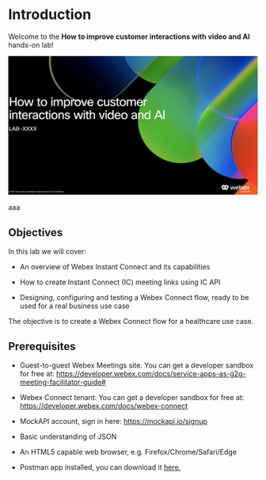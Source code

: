 # Introduction

Welcome to the **How to improve customer interactions with video and AI** hands-on lab!

<p align="center">
    <img src="images/intro.png" alt="Introduction" width="900">
</p>

aaa


## Objectives

In this lab we will cover:

* An overview of Webex Instant Connect and its capabilities

* How to create Instant Connect (IC) meeting links using IC API

* Designing, configuring and testing a Webex Connect flow, ready to be used for a real business use case

The objective is to create a Webex Connect flow for a healthcare use case.


## Prerequisites

- Guest-to-guest Webex Meetings site. You can get a developer sandbox for free at: https://developer.webex.com/docs/service-apps-as-g2g-meeting-facilitator-guide#


* Webex Connect tenant: You can get a developer sandbox for free at: https://developer.webex.com/docs/webex-connect


* MockAPI account, sign in here: https://mockapi.io/signup

* Basic understanding of JSON

* An HTML5 capable web browser, e.g. Firefox/Chrome/Safari/Edge

* Postman app installed, you can download it [here.](https://www.postman.com/downloads/)
